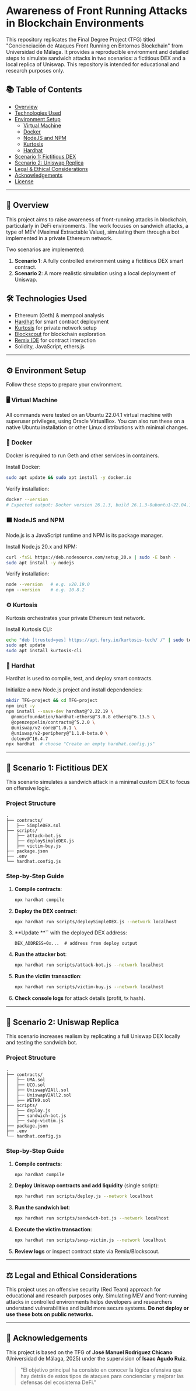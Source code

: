 # Awareness of Front Running Attacks in Blockchain Environments

This repository replicates the Final Degree Project (TFG) titled "Concienciación de Ataques Front Running en Entornos Blockchain" from Universidad de Málaga. It provides a reproducible environment and detailed steps to simulate sandwich attacks in two scenarios: a fictitious DEX and a local replica of Uniswap. This repository is intended for educational and research purposes only.

## 📚 Table of Contents

- [Overview](#-overview)
- [Technologies Used](#-technologies-used)
- [Environment Setup](#-environment-setup)
  - [Virtual Machine](#-virtual-machine)
  - [Docker](#-docker)
  - [NodeJS and NPM](#-nodejs-and-npm)
  - [Kurtosis](#-kurtosis)
  - [Hardhat](#-hardhat)
- [Scenario 1: Fictitious DEX](#-scenario-1-fictitious-dex)
- [Scenario 2: Uniswap Replica](#-scenario-2-uniswap-replica)
- [Legal & Ethical Considerations](#-legal--ethical-considerations)
- [Acknowledgements](#-acknowledgements)
- [License](#-license)

---

## 📌 Overview

This project aims to raise awareness of front-running attacks in blockchain, particularly in DeFi environments. The work focuses on sandwich attacks, a type of MEV (Maximal Extractable Value), simulating them through a bot implemented in a private Ethereum network.

Two scenarios are implemented:

1. **Scenario 1**: A fully controlled environment using a fictitious DEX smart contract.
2. **Scenario 2**: A more realistic simulation using a local deployment of Uniswap.

## 🛠️ Technologies Used

- Ethereum (Geth) & mempool analysis
- [Hardhat](https://hardhat.org/) for smart contract deployment
- [Kurtosis](https://docs.kurtosis.com/) for private network setup
- [Blockscout](https://blockscout.com/) for blockchain exploration
- [Remix IDE](https://remix.ethereum.org/) for contract interaction
- Solidity, JavaScript, ethers.js

---

## ⚙️ Environment Setup

Follow these steps to prepare your environment.

### 🖥️ Virtual Machine

All commands were tested on an Ubuntu 22.04.1 virtual machine with superuser privileges, using Oracle VirtualBox. You can also run these on a native Ubuntu installation or other Linux distributions with minimal changes.

### 🐳 Docker

Docker is required to run Geth and other services in containers.

Install Docker:

```bash
sudo apt update && sudo apt install -y docker.io
```

Verify installation:

```bash
docker --version
# Expected output: Docker version 26.1.3, build 26.1.3-0ubuntu1~22.04.1
```

### 🟦 NodeJS and NPM

Node.js is a JavaScript runtime and NPM is its package manager.

Install Node.js 20.x and NPM:

```bash
curl -fsSL https://deb.nodesource.com/setup_20.x | sudo -E bash -
sudo apt install -y nodejs
```

Verify installation:

```bash
node --version   # e.g. v20.19.0
npm --version    # e.g. 10.8.2
```

### ⚙️ Kurtosis

Kurtosis orchestrates your private Ethereum test network.

Install Kurtosis CLI:

```bash
echo "deb [trusted=yes] https://apt.fury.io/kurtosis-tech/ /" | sudo tee /etc/apt/sources.list.d/kurtosis.list
sudo apt update
sudo apt install kurtosis-cli
```

### 🔧 Hardhat

Hardhat is used to compile, test, and deploy smart contracts.

Initialize a new Node.js project and install dependencies:

```bash
mkdir TFG-project && cd TFG-project
npm init -y
npm install --save-dev hardhat@^2.22.19 \
  @nomicfoundation/hardhat-ethers@^3.0.8 ethers@^6.13.5 \
  @openzeppelin/contracts@^5.2.0 \
  @uniswap/v2-core@^1.0.1 \
  @uniswap/v2-periphery@^1.1.0-beta.0 \
  dotenv@^16.4.7
npx hardhat  # choose "Create an empty hardhat.config.js"
```

---

## 🧪 Scenario 1: Fictitious DEX

This scenario simulates a sandwich attack in a minimal custom DEX to focus on offensive logic.

### Project Structure

```
.
├── contracts/
│   ├── SimpleDEX.sol
├── scripts/
│   ├── attack-bot.js
│   ├── deploySimpleDEX.js
│   ├── victim-buy.js
├── package.json
├── .env
└── hardhat.config.js
```

### Step-by-Step Guide

1. **Compile contracts**:
   ```bash
   npx hardhat compile
   ```
2. **Deploy the DEX contract**:
   ```bash
   npx hardhat run scripts/deploySimpleDEX.js --network localhost
   ```
3. **Update **`` with the deployed DEX address:
   ```env
   DEX_ADDRESS=0x...  # address from deploy output
   ```
4. **Run the attacker bot**:
   ```bash
   npx hardhat run scripts/attack-bot.js --network localhost
   ```
5. **Run the victim transaction**:
   ```bash
   npx hardhat run scripts/victim-buy.js --network localhost
   ```
6. **Check console logs** for attack details (profit, tx hash).

---

## 🧪 Scenario 2: Uniswap Replica

This scenario increases realism by replicating a full Uniswap DEX locally and testing the sandwich bot.

### Project Structure

```
.
├── contracts/
│   ├── UMA.sol
│   ├── UCO.sol
│   ├── UniswapV2All.sol
│   ├── UniswapV2All2.sol
│   ├── WETH9.sol
├── scripts/
│   ├── deploy.js
│   ├── sandwich-bot.js
│   ├── swap-victim.js
├── package.json
├── .env
└── hardhat.config.js
```

### Step-by-Step Guide

1. **Compile contracts**:
   ```bash
   npx hardhat compile
   ```
2. **Deploy Uniswap contracts and add liquidity** (single script):
   ```bash
   npx hardhat run scripts/deploy.js --network localhost
   ```
3. **Run the sandwich bot**:
   ```bash
   npx hardhat run scripts/sandwich-bot.js --network localhost
   ```
4. **Execute the victim transaction**:
   ```bash
   npx hardhat run scripts/swap-victim.js --network localhost
   ```
5. **Review logs** or inspect contract state via Remix/Blockscout.

---

## ⚖️ Legal and Ethical Considerations

This project uses an offensive security (Red Team) approach for educational and research purposes only. Simulating MEV and front-running attacks in controlled environments helps developers and researchers understand vulnerabilities and build more secure systems. **Do not deploy or use these bots on public networks.**

---

## 🙏 Acknowledgements

This project is based on the TFG of **José Manuel Rodríguez Chicano** (Universidad de Málaga, 2025) under the supervision of **Isaac Agudo Ruiz**.

> "El objetivo principal ha consisto en conocer la lógica ofensiva que hay detrás de estos tipos de ataques para concienciar y mejorar las defensas del ecosistema DeFi."


